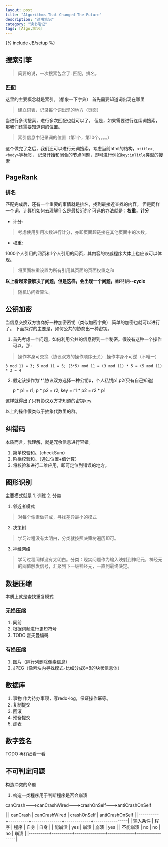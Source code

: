 ```yaml
---
layout: post
title: "Algorithms That Changed The Future"
description: "读书笔记"
category: "读书笔记"
tags: [Algo,笔记]
---
```

{% include JB/setup %}

## 搜索引擎
>简要的说，一次搜索包含了: 匹配，排名。

### 匹配

这里的主要概念就是索引。（想象一下字典）
首先需要知道词出现在哪里

>建立词表，记录每个词出现的地方（页面）

当进行多词搜索，进行多次匹配也就可以了。
但是，如果需要进行连续词搜索，那我们还需要知道词的位置。

>索引信息中记录词的位置（第1个，第10个，。。。）

这个做完了之后，我们还可以进行元词搜索，考虑当前html的结构，`<title>`,`<body>`等标签，
记录开始和闭合的节点问题，即可进行例如`key:inTitle`类型的搜索

## PageRank

### 排名

匹配完成后，还有一个重要的事情就是排名，找到最接近查找的内容。
但是同样一个词，计算机如何去理解什么是最接近的? 可选的办法就是：**权重，计分**

+ 计分:

> 考虑使用引用次数进行计分，亦即页面超链接在其他页面中的次数。

+ 权重:

1000个人引用的网页和1个人引用的网页，其内容的权威程序大体上也应该可以体现。

> 将页面权重设置为所有引用其页面的页面权重之和

**以上看起来像解决了问题，但是这样，会出现一个问题，`循环引用`--cycle**

> 随机访问者算法。

## 公钥加密
当信息交换双方协商好一种加密密钥（类似加密字典）,简单的加密也就可以进行了。
下面探讨的主要是，如何公共的协商出一种密钥。

1. 首先考虑一个问题，如何利用公共的信息得到一个秘密。假设有这种一个操作可以。那:

> 操作本身可交换（协议双方的操作顺序无关）,操作本身不可逆（不唯一）

    3 mod 11 = 3; 5 mod 11 = 5; (3*5) mod 11 = (3 mod 11) * 5 = (5 mod 11) * 3 = 4

2. 假定该操作为'\*',协议双方选择一种公钥p，个人私钥p1,p2(只有自己知道)

    p * p1 = r1; p * p2 = r2; key = r1 * p2 = r2 * p1

这样就得出了只有协议双方才知道的密钥key.

以上的操作很类似于抽象代数里的群。

## 纠错码

本质而言，我理解，就是冗余信息进行容错。

1. 简单校验和。（checkSum）
2. 阶梯校验和。（通过位置+值计算）
3. 将校验和进行二维应用，即可定位到错误的地方。

## 图形识别

主要模式就是 1. 训练 2. 分类

1. 邻近者模式
> 对每个像素做异或，寻找差异最小的模式

2. 决策树
> 学习过程没有太明白，分类就按照决策树遍历即可。

3. 神经网络
> 学习过程同样没有太明白。分类：现实问题作为输入映射到神经元，神经元的阀值触发信号，汇聚到下一级神经元，一直到最终决定。

## 数据压缩

本质上就是查找重复模式

### 无损压缩

1. 同前
2. 根据词频进行更短符号
3. TODO 霍夫曼编码

### 有损压缩

1. 图片（隔行列删除像素信息）
2. JPEG（像素块内寻找模式-比如分成8*8的块状信息体）


## 数据库

1. 事物
作为待办事项，写redo-log，保证操作幂等。
2. 复制提交
3. 回滚
4. 预备提交
5. 虚表

## 数字签名
TODO 再仔细看一看

## 不可判定问题

构造冲突的命题

1. 构造一类程序用于判断程序是否会崩溃

canCrash--->canCrashWired--->crashOnSelf--->antiCrashOnSelf

|          | canCrash | canCrashWired | crashOnSelf | antiCrashOnSelf |
|----------+----------+---------------+-------------+-----------------|
| 输入条件 | 程序     | 程序          | 自身        | 自身            |
| 能崩溃   | yes      | 崩溃          | 崩溃        | yes             |
| 不能崩溃 | no       | no            | no          | 崩溃            |
|----------+----------+---------------+-------------+-----------------|
